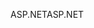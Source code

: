 <span data-ttu-id="8e08d-101">ASP.NET</span><span class="sxs-lookup"><span data-stu-id="8e08d-101">ASP.NET</span></span>